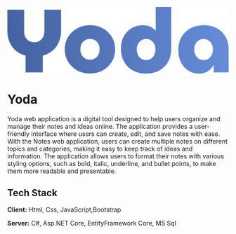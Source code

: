 ![Image alt](https://github.com/danil54543/Yoda/raw/master/Yoda/wwwroot/YodaLogo.png)

# Yoda

Yoda web application is a digital tool designed to help users organize and manage their notes and ideas online. The application provides a user-friendly interface where users can create, edit, and save notes with ease.
With the Notes web application, users can create multiple notes on different topics and categories, making it easy to keep track of ideas and information. The application allows users to format their notes with various styling options, such as bold, italic, underline, and bullet points, to make them more readable and presentable.


## Tech Stack

**Client:** Html, Css, JavaScript,Bootstrap

**Server:** C#, Asp.NET Core, EntityFramework Core, MS Sql 


